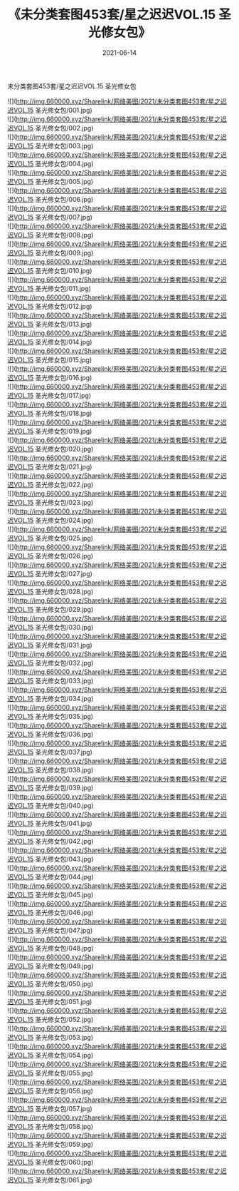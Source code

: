 ﻿---
layout: post
title:  《未分类套图453套/星之迟迟VOL.15 圣光修女包》
date:   2021-06-14
img: http://img.660000.xyz/Sharelink/网络美图/2021/未分类套图453套/星之迟迟VOL.15 圣光修女包/000.jpg
categories: [美女, 清纯, 唯美]
---

未分类套图453套/星之迟迟VOL.15 圣光修女包

 ![](http://img.660000.xyz/Sharelink/网络美图/2021/未分类套图453套/星之迟迟VOL.15 圣光修女包/001.jpg) <br>![](http://img.660000.xyz/Sharelink/网络美图/2021/未分类套图453套/星之迟迟VOL.15 圣光修女包/002.jpg) <br>![](http://img.660000.xyz/Sharelink/网络美图/2021/未分类套图453套/星之迟迟VOL.15 圣光修女包/003.jpg) <br>![](http://img.660000.xyz/Sharelink/网络美图/2021/未分类套图453套/星之迟迟VOL.15 圣光修女包/004.jpg) <br>![](http://img.660000.xyz/Sharelink/网络美图/2021/未分类套图453套/星之迟迟VOL.15 圣光修女包/005.jpg) <br>![](http://img.660000.xyz/Sharelink/网络美图/2021/未分类套图453套/星之迟迟VOL.15 圣光修女包/006.jpg) <br>![](http://img.660000.xyz/Sharelink/网络美图/2021/未分类套图453套/星之迟迟VOL.15 圣光修女包/007.jpg) <br>![](http://img.660000.xyz/Sharelink/网络美图/2021/未分类套图453套/星之迟迟VOL.15 圣光修女包/008.jpg) <br>![](http://img.660000.xyz/Sharelink/网络美图/2021/未分类套图453套/星之迟迟VOL.15 圣光修女包/009.jpg) <br>![](http://img.660000.xyz/Sharelink/网络美图/2021/未分类套图453套/星之迟迟VOL.15 圣光修女包/010.jpg) <br>![](http://img.660000.xyz/Sharelink/网络美图/2021/未分类套图453套/星之迟迟VOL.15 圣光修女包/011.jpg) <br>![](http://img.660000.xyz/Sharelink/网络美图/2021/未分类套图453套/星之迟迟VOL.15 圣光修女包/012.jpg) <br>![](http://img.660000.xyz/Sharelink/网络美图/2021/未分类套图453套/星之迟迟VOL.15 圣光修女包/013.jpg) <br>![](http://img.660000.xyz/Sharelink/网络美图/2021/未分类套图453套/星之迟迟VOL.15 圣光修女包/014.jpg) <br>![](http://img.660000.xyz/Sharelink/网络美图/2021/未分类套图453套/星之迟迟VOL.15 圣光修女包/015.jpg) <br>![](http://img.660000.xyz/Sharelink/网络美图/2021/未分类套图453套/星之迟迟VOL.15 圣光修女包/016.jpg) <br>![](http://img.660000.xyz/Sharelink/网络美图/2021/未分类套图453套/星之迟迟VOL.15 圣光修女包/017.jpg) <br>![](http://img.660000.xyz/Sharelink/网络美图/2021/未分类套图453套/星之迟迟VOL.15 圣光修女包/018.jpg) <br>![](http://img.660000.xyz/Sharelink/网络美图/2021/未分类套图453套/星之迟迟VOL.15 圣光修女包/019.jpg) <br>![](http://img.660000.xyz/Sharelink/网络美图/2021/未分类套图453套/星之迟迟VOL.15 圣光修女包/020.jpg) <br>![](http://img.660000.xyz/Sharelink/网络美图/2021/未分类套图453套/星之迟迟VOL.15 圣光修女包/021.jpg) <br>![](http://img.660000.xyz/Sharelink/网络美图/2021/未分类套图453套/星之迟迟VOL.15 圣光修女包/022.jpg) <br>![](http://img.660000.xyz/Sharelink/网络美图/2021/未分类套图453套/星之迟迟VOL.15 圣光修女包/023.jpg) <br>![](http://img.660000.xyz/Sharelink/网络美图/2021/未分类套图453套/星之迟迟VOL.15 圣光修女包/024.jpg) <br>![](http://img.660000.xyz/Sharelink/网络美图/2021/未分类套图453套/星之迟迟VOL.15 圣光修女包/025.jpg) <br>![](http://img.660000.xyz/Sharelink/网络美图/2021/未分类套图453套/星之迟迟VOL.15 圣光修女包/026.jpg) <br>![](http://img.660000.xyz/Sharelink/网络美图/2021/未分类套图453套/星之迟迟VOL.15 圣光修女包/027.jpg) <br>![](http://img.660000.xyz/Sharelink/网络美图/2021/未分类套图453套/星之迟迟VOL.15 圣光修女包/028.jpg) <br>![](http://img.660000.xyz/Sharelink/网络美图/2021/未分类套图453套/星之迟迟VOL.15 圣光修女包/029.jpg) <br>![](http://img.660000.xyz/Sharelink/网络美图/2021/未分类套图453套/星之迟迟VOL.15 圣光修女包/030.jpg) <br>![](http://img.660000.xyz/Sharelink/网络美图/2021/未分类套图453套/星之迟迟VOL.15 圣光修女包/031.jpg) <br>![](http://img.660000.xyz/Sharelink/网络美图/2021/未分类套图453套/星之迟迟VOL.15 圣光修女包/032.jpg) <br>![](http://img.660000.xyz/Sharelink/网络美图/2021/未分类套图453套/星之迟迟VOL.15 圣光修女包/033.jpg) <br>![](http://img.660000.xyz/Sharelink/网络美图/2021/未分类套图453套/星之迟迟VOL.15 圣光修女包/034.jpg) <br>![](http://img.660000.xyz/Sharelink/网络美图/2021/未分类套图453套/星之迟迟VOL.15 圣光修女包/035.jpg) <br>![](http://img.660000.xyz/Sharelink/网络美图/2021/未分类套图453套/星之迟迟VOL.15 圣光修女包/036.jpg) <br>![](http://img.660000.xyz/Sharelink/网络美图/2021/未分类套图453套/星之迟迟VOL.15 圣光修女包/037.jpg) <br>![](http://img.660000.xyz/Sharelink/网络美图/2021/未分类套图453套/星之迟迟VOL.15 圣光修女包/038.jpg) <br>![](http://img.660000.xyz/Sharelink/网络美图/2021/未分类套图453套/星之迟迟VOL.15 圣光修女包/039.jpg) <br>![](http://img.660000.xyz/Sharelink/网络美图/2021/未分类套图453套/星之迟迟VOL.15 圣光修女包/040.jpg) <br>![](http://img.660000.xyz/Sharelink/网络美图/2021/未分类套图453套/星之迟迟VOL.15 圣光修女包/041.jpg) <br>![](http://img.660000.xyz/Sharelink/网络美图/2021/未分类套图453套/星之迟迟VOL.15 圣光修女包/042.jpg) <br>![](http://img.660000.xyz/Sharelink/网络美图/2021/未分类套图453套/星之迟迟VOL.15 圣光修女包/043.jpg) <br>![](http://img.660000.xyz/Sharelink/网络美图/2021/未分类套图453套/星之迟迟VOL.15 圣光修女包/044.jpg) <br>![](http://img.660000.xyz/Sharelink/网络美图/2021/未分类套图453套/星之迟迟VOL.15 圣光修女包/045.jpg) <br>![](http://img.660000.xyz/Sharelink/网络美图/2021/未分类套图453套/星之迟迟VOL.15 圣光修女包/046.jpg) <br>![](http://img.660000.xyz/Sharelink/网络美图/2021/未分类套图453套/星之迟迟VOL.15 圣光修女包/047.jpg) <br>![](http://img.660000.xyz/Sharelink/网络美图/2021/未分类套图453套/星之迟迟VOL.15 圣光修女包/048.jpg) <br>![](http://img.660000.xyz/Sharelink/网络美图/2021/未分类套图453套/星之迟迟VOL.15 圣光修女包/049.jpg) <br>![](http://img.660000.xyz/Sharelink/网络美图/2021/未分类套图453套/星之迟迟VOL.15 圣光修女包/050.jpg) <br>![](http://img.660000.xyz/Sharelink/网络美图/2021/未分类套图453套/星之迟迟VOL.15 圣光修女包/051.jpg) <br>![](http://img.660000.xyz/Sharelink/网络美图/2021/未分类套图453套/星之迟迟VOL.15 圣光修女包/052.jpg) <br>![](http://img.660000.xyz/Sharelink/网络美图/2021/未分类套图453套/星之迟迟VOL.15 圣光修女包/053.jpg) <br>![](http://img.660000.xyz/Sharelink/网络美图/2021/未分类套图453套/星之迟迟VOL.15 圣光修女包/054.jpg) <br>![](http://img.660000.xyz/Sharelink/网络美图/2021/未分类套图453套/星之迟迟VOL.15 圣光修女包/055.jpg) <br>![](http://img.660000.xyz/Sharelink/网络美图/2021/未分类套图453套/星之迟迟VOL.15 圣光修女包/056.jpg) <br>![](http://img.660000.xyz/Sharelink/网络美图/2021/未分类套图453套/星之迟迟VOL.15 圣光修女包/057.jpg) <br>![](http://img.660000.xyz/Sharelink/网络美图/2021/未分类套图453套/星之迟迟VOL.15 圣光修女包/058.jpg) <br>![](http://img.660000.xyz/Sharelink/网络美图/2021/未分类套图453套/星之迟迟VOL.15 圣光修女包/059.jpg) <br>![](http://img.660000.xyz/Sharelink/网络美图/2021/未分类套图453套/星之迟迟VOL.15 圣光修女包/060.jpg) <br>![](http://img.660000.xyz/Sharelink/网络美图/2021/未分类套图453套/星之迟迟VOL.15 圣光修女包/061.jpg) <br>